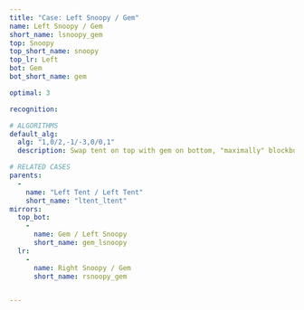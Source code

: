 ```yaml
---
title: "Case: Left Snoopy / Gem"
name: Left Snoopy / Gem
short_name: lsnoopy_gem
top: Snoopy
top_short_name: snoopy
top_lr: Left
bot: Gem
bot_short_name: gem

optimal: 3

recognition:

# ALGORITHMS
default_alg:
  alg: "1,0/2,-1/-3,0/0,1"
  description: Swap tent on top with gem on bottom, "maximally" blockbuild to get tent/tent.

# RELATED CASES
parents:
  -
    name: "Left Tent / Left Tent"
    short_name: "ltent_ltent"
mirrors:
  top_bot:
    -
      name: Gem / Left Snoopy
      short_name: gem_lsnoopy
  lr:
    -
      name: Right Snoopy / Gem
      short_name: rsnoopy_gem


---
```


